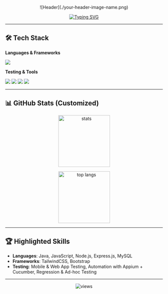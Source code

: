 <!-- CUSTOM HEADER IMAGE -->
<p align="center">
 ![Header](./your-header-image-name.png)
</p>

<!-- TYPING SUBTITLE -->
<p align="center">
  <a href="https://github.com/sagar-my">
    <img src="https://readme-typing-svg.demolab.com?font=Fira+Code&pause=1200&width=500&lines=QA+Associate+%7C+MCA+@+AKTU;Manual+%2B+Automation+Testing+(Appium%2C+Cucumber);Java+%7C+Node.js+%7C+Express.js+%7C+MySQL;TailwindCSS+%7C+Bootstrap;Delivering+Quality+Software+🚀" alt="Typing SVG" />
  </a>
</p>

---

## 🛠 Tech Stack

**Languages & Frameworks**  
<p>
  <img src="https://skillicons.dev/icons?i=java,nodejs,express,mysql,js,html,css,tailwind,bootstrap" />
</p>

**Testing & Tools**  
<p>
  <img src="https://img.shields.io/badge/Appium-Mobile%20Automation-6E4C7C?style=for-the-badge&logo=appium&logoColor=white"/>
  <img src="https://img.shields.io/badge/Cucumber-BDD-23D96C?style=for-the-badge&logo=cucumber&logoColor=white"/>
  <img src="https://img.shields.io/badge/BrowserStack-Testing-FF9900?style=for-the-badge&logo=browserstack&logoColor=white"/>
  <img src="https://img.shields.io/badge/Jira-Tracking-0052CC?style=for-the-badge&logo=jira&logoColor=white"/>
</p>

---

## 📊 GitHub Stats (Customized)

<p align="center">
  <img height="165" src="https://github-readme-stats.vercel.app/api?username=sagar-my&show_icons=true&theme=tokyonight&hide_border=true&title_color=00c6ff&text_color=ffffff&icon_color=00c6ff" alt="stats"/>
</p>

<p align="center">
  <img height="165" src="https://github-readme-stats.vercel.app/api/top-langs/?username=sagar-my&layout=compact&theme=tokyonight&hide_border=true&langs_count=6&custom_title=Languages%20%26%20Frameworks&title_color=00c6ff&text_color=ffffff" alt="top langs"/>
</p>

---

## 🏆 Highlighted Skills
- **Languages**: Java, JavaScript, Node.js, Express.js, MySQL  
- **Frameworks**: TailwindCSS, Bootstrap  
- **Testing**: Mobile & Web App Testing, Automation with Appium + Cucumber, Regression & Ad-hoc Testing  

---

<p align="center">
  <img src="https://komarev.com/ghpvc/?username=sagar-my&label=Profile%20Views&color=0e75b6&style=flat" alt="views"/>
</p>
